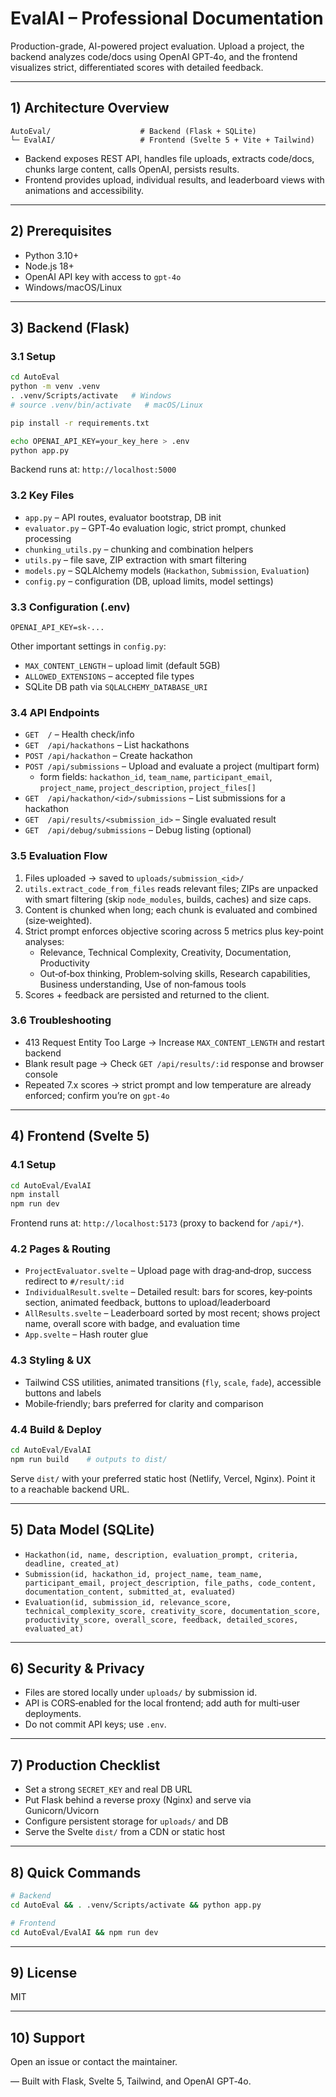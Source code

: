 # EvalAI – Professional Documentation

Production-grade, AI-powered project evaluation. Upload a project, the backend analyzes code/docs using OpenAI GPT‑4o, and the frontend visualizes strict, differentiated scores with detailed feedback.

---

## 1) Architecture Overview

```
AutoEval/                    # Backend (Flask + SQLite)
└─ EvalAI/                   # Frontend (Svelte 5 + Vite + Tailwind)
```

- Backend exposes REST API, handles file uploads, extracts code/docs, chunks large content, calls OpenAI, persists results.
- Frontend provides upload, individual results, and leaderboard views with animations and accessibility.

---

## 2) Prerequisites

- Python 3.10+
- Node.js 18+
- OpenAI API key with access to `gpt-4o`
- Windows/macOS/Linux

---

## 3) Backend (Flask)

### 3.1 Setup
```bash
cd AutoEval
python -m venv .venv
. .venv/Scripts/activate   # Windows
# source .venv/bin/activate   # macOS/Linux

pip install -r requirements.txt

echo OPENAI_API_KEY=your_key_here > .env
python app.py
```
Backend runs at: `http://localhost:5000`

### 3.2 Key Files

- `app.py` – API routes, evaluator bootstrap, DB init
- `evaluator.py` – GPT‑4o evaluation logic, strict prompt, chunked processing
- `chunking_utils.py` – chunking and combination helpers
- `utils.py` – file save, ZIP extraction with smart filtering
- `models.py` – SQLAlchemy models (`Hackathon`, `Submission`, `Evaluation`)
- `config.py` – configuration (DB, upload limits, model settings)

### 3.3 Configuration (.env)
```
OPENAI_API_KEY=sk-...
```
Other important settings in `config.py`:
- `MAX_CONTENT_LENGTH` – upload limit (default 5GB)
- `ALLOWED_EXTENSIONS` – accepted file types
- SQLite DB path via `SQLALCHEMY_DATABASE_URI`

### 3.4 API Endpoints

- `GET  /` – Health check/info
- `GET  /api/hackathons` – List hackathons
- `POST /api/hackathon` – Create hackathon
- `POST /api/submissions` – Upload and evaluate a project (multipart form)
  - form fields: `hackathon_id`, `team_name`, `participant_email`, `project_name`, `project_description`, `project_files[]`
- `GET  /api/hackathon/<id>/submissions` – List submissions for a hackathon
- `GET  /api/results/<submission_id>` – Single evaluated result
- `GET  /api/debug/submissions` – Debug listing (optional)

### 3.5 Evaluation Flow
1. Files uploaded → saved to `uploads/submission_<id>/`
2. `utils.extract_code_from_files` reads relevant files; ZIPs are unpacked with smart filtering (skip `node_modules`, builds, caches) and size caps.
3. Content is chunked when long; each chunk is evaluated and combined (size‑weighted).
4. Strict prompt enforces objective scoring across 5 metrics plus key-point analyses:
   - Relevance, Technical Complexity, Creativity, Documentation, Productivity
   - Out‑of‑box thinking, Problem‑solving skills, Research capabilities, Business understanding, Use of non‑famous tools
5. Scores + feedback are persisted and returned to the client.

### 3.6 Troubleshooting
- 413 Request Entity Too Large → Increase `MAX_CONTENT_LENGTH` and restart backend
- Blank result page → Check `GET /api/results/:id` response and browser console
- Repeated 7.x scores → strict prompt and low temperature are already enforced; confirm you’re on `gpt‑4o`

---

## 4) Frontend (Svelte 5)

### 4.1 Setup
```bash
cd AutoEval/EvalAI
npm install
npm run dev
```
Frontend runs at: `http://localhost:5173` (proxy to backend for `/api/*`).

### 4.2 Pages & Routing
- `ProjectEvaluator.svelte` – Upload page with drag‑and‑drop, success redirect to `#/result/:id`
- `IndividualResult.svelte` – Detailed result: bars for scores, key‑points section, animated feedback, buttons to upload/leaderboard
- `AllResults.svelte` – Leaderboard sorted by most recent; shows project name, overall score with badge, and evaluation time
- `App.svelte` – Hash router glue

### 4.3 Styling & UX
- Tailwind CSS utilities, animated transitions (`fly`, `scale`, `fade`), accessible buttons and labels
- Mobile‑friendly; bars preferred for clarity and comparison

### 4.4 Build & Deploy
```bash
cd AutoEval/EvalAI
npm run build    # outputs to dist/
```
Serve `dist/` with your preferred static host (Netlify, Vercel, Nginx). Point it to a reachable backend URL.

---

## 5) Data Model (SQLite)

- `Hackathon(id, name, description, evaluation_prompt, criteria, deadline, created_at)`
- `Submission(id, hackathon_id, project_name, team_name, participant_email, project_description, file_paths, code_content, documentation_content, submitted_at, evaluated)`
- `Evaluation(id, submission_id, relevance_score, technical_complexity_score, creativity_score, documentation_score, productivity_score, overall_score, feedback, detailed_scores, evaluated_at)`

---

## 6) Security & Privacy
- Files are stored locally under `uploads/` by submission id.
- API is CORS‑enabled for the local frontend; add auth for multi‑user deployments.
- Do not commit API keys; use `.env`.

---

## 7) Production Checklist
- Set a strong `SECRET_KEY` and real DB URL
- Put Flask behind a reverse proxy (Nginx) and serve via Gunicorn/Uvicorn
- Configure persistent storage for `uploads/` and DB
- Serve the Svelte `dist/` from a CDN or static host

---

## 8) Quick Commands
```bash
# Backend
cd AutoEval && . .venv/Scripts/activate && python app.py

# Frontend
cd AutoEval/EvalAI && npm run dev
```

---

## 9) License
MIT

---

## 10) Support
Open an issue or contact the maintainer.

— Built with Flask, Svelte 5, Tailwind, and OpenAI GPT‑4o.
